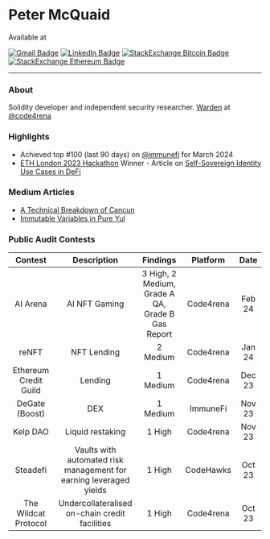 # Peter McQuaid

Available at

 [![Gmail Badge](https://img.shields.io/badge/Peter%20McQuaid-fce7eb?logo=gmail&style=flat)](mailto:petermcquaid0101@gmail.com) [![LinkedIn Badge](https://img.shields.io/badge/Peter%20McQuaid-blue?logo=linkedin&style=flat)](https://uk.linkedin.com/in/petermcquaid) [![StackExchange Bitcoin Badge](https://img.shields.io/badge/StackExchange%20-white?logo=bitcoin&style=flat)](https://bitcoin.stackexchange.com/users/139960/peter) [![StackExchange Ethereum Badge](https://img.shields.io/badge/StackExchange%20-c4cef8?logo=ethereum&style=flat)](https://ethereum.stackexchange.com/users/121725/peter)

---

### About


Solidity developer and independent security researcher. [Warden](https://code4rena.com/@peter) at [@code4rena](https://twitter.com/code4rena)  



### Highlights

- Achieved top #100 (last 90 days) on [@immunefi](https://twitter.com/immunefi) for March 2024
- [ETH London 2023 Hackathon](https://www.blog.encode.club/eth-london-hackathon-prizewinners-and-summary-85cdff4d093d) Winner - Article on [Self-Sovereign Identity Use Cases in DeFi](https://github.com/PeterMcQuaid/SSIs_In_DeFi/blob/main/Emergent_Use_Cases/Peter%20McQuaid%20-%20Emergent%20Use%20Cases%20for%20Self-Sovereign%20Identity%20in%20DeFi.pdf)  


### Medium Articles

- [A Technical Breakdown of Cancun](https://medium.com/@petermcquaid0101/a-technical-breakdown-of-cancun-c85df41c2e5e)
- [Immutable Variables in Pure Yul](https://medium.com/@petermcquaid0101/immutable-variables-in-pure-yul-17442a4c3cc0)


### Public Audit Contests


| Contest | Description | Findings | Platform | Date |
| :------------------------------------: | :------------------------------------------------------------: | :-----------------------------------------: | :-------: |  :----------------:  |
| AI Arena | AI NFT Gaming | 3 High, 2 Medium, Grade A QA, Grade B Gas Report | Code4rena | Feb 24
| reNFT | NFT Lending | 2 Medium | Code4rena | Jan 24 |
| Ethereum Credit Guild | Lending | 1 Medium | Code4rena | Dec 23 |
| DeGate (Boost) | DEX | 1 Medium | ImmuneFi | Nov 23 |
| Kelp DAO | Liquid restaking | 1 High | Code4rena | Nov 23 |
| Steadefi | Vaults with automated risk management for earning leveraged yields | 1 High | CodeHawks | Oct 23 |
| The Wildcat Protocol | Undercollateralised on-chain credit facilities | 1 High | Code4rena | Oct 23 |



